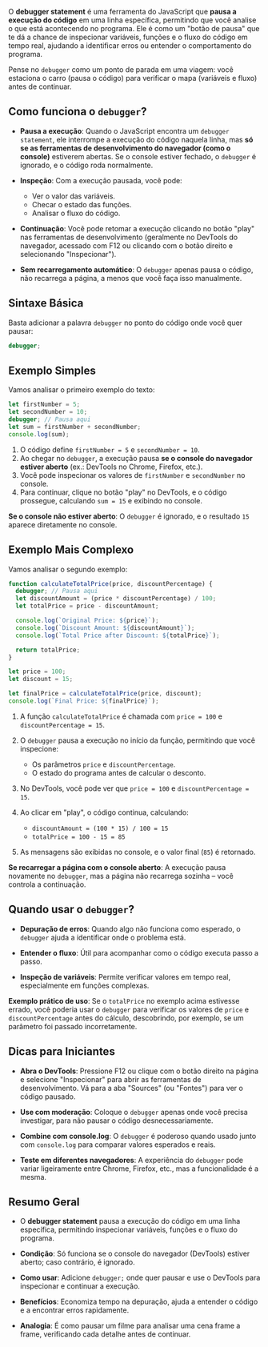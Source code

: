 O **debugger statement** é uma ferramenta do JavaScript que **pausa a execução do código** em uma linha específica, permitindo que você analise o que está acontecendo no programa. Ele é como um "botão de pausa" que te dá a chance de inspecionar variáveis, funções e o fluxo do código em tempo real, ajudando a identificar erros ou entender o comportamento do programa.

Pense no `debugger` como um ponto de parada em uma viagem: você estaciona o carro (pausa o código) para verificar o mapa (variáveis e fluxo) antes de continuar.

## Como funciona o `debugger`?

- **Pausa a execução**: Quando o JavaScript encontra um `debugger statement`, ele interrompe a execução do código naquela linha, mas **só se as ferramentas de desenvolvimento do navegador (como o console)** estiverem abertas. Se o console estiver fechado, o `debugger` é ignorado, e o código roda normalmente.
  
- **Inspeção**: Com a execução pausada, você pode:
  - Ver o valor das variáveis.
  - Checar o estado das funções.
  - Analisar o fluxo do código.
    
- **Continuação**: Você pode retomar a execução clicando no botão "play" nas ferramentas de desenvolvimento (geralmente no DevTools do navegador, acessado com F12 ou clicando com o botão direito e selecionando "Inspecionar").
  
- **Sem recarregamento automático**: O `debugger` apenas pausa o código, não recarrega a página, a menos que você faça isso manualmente.

## Sintaxe Básica

Basta adicionar a palavra `debugger` no ponto do código onde você quer pausar:
```javascript
debugger;
```

## Exemplo Simples

Vamos analisar o primeiro exemplo do texto:
```javascript
let firstNumber = 5;
let secondNumber = 10;
debugger; // Pausa aqui
let sum = firstNumber + secondNumber;
console.log(sum);
```

1. O código define `firstNumber = 5` e `secondNumber = 10`.
2. Ao chegar no `debugger`, a execução pausa **se o console do navegador estiver aberto** (ex.: DevTools no Chrome, Firefox, etc.).
3. Você pode inspecionar os valores de `firstNumber` e `secondNumber` no console.
4. Para continuar, clique no botão "play" no DevTools, e o código prossegue, calculando `sum = 15` e exibindo no console.

**Se o console não estiver aberto**: O `debugger` é ignorado, e o resultado `15` aparece diretamente no console.

## Exemplo Mais Complexo

Vamos analisar o segundo exemplo:
```javascript
function calculateTotalPrice(price, discountPercentage) {
  debugger; // Pausa aqui
  let discountAmount = (price * discountPercentage) / 100;
  let totalPrice = price - discountAmount;

  console.log(`Original Price: ${price}`);
  console.log(`Discount Amount: ${discountAmount}`);
  console.log(`Total Price after Discount: ${totalPrice}`);

  return totalPrice;
}

let price = 100;
let discount = 15;

let finalPrice = calculateTotalPrice(price, discount);
console.log(`Final Price: ${finalPrice}`);
```

1. A função `calculateTotalPrice` é chamada com `price = 100` e `discountPercentage = 15`.
   
2. O `debugger` pausa a execução no início da função, permitindo que você inspecione:
   - Os parâmetros `price` e `discountPercentage`.
   - O estado do programa antes de calcular o desconto.
     
1. No DevTools, você pode ver que `price = 100` e `discountPercentage = 15`.
   
2. Ao clicar em "play", o código continua, calculando:
   - `discountAmount = (100 * 15) / 100 = 15`
   - `totalPrice = 100 - 15 = 85`
     
1. As mensagens são exibidas no console, e o valor final (`85`) é retornado.

**Se recarregar a página com o console aberto**: A execução pausa novamente no `debugger`, mas a página não recarrega sozinha – você controla a continuação.

## Quando usar o `debugger`?

- **Depuração de erros**: Quando algo não funciona como esperado, o `debugger` ajuda a identificar onde o problema está.
  
- **Entender o fluxo**: Útil para acompanhar como o código executa passo a passo.
  
- **Inspeção de variáveis**: Permite verificar valores em tempo real, especialmente em funções complexas.

**Exemplo prático de uso**: Se o `totalPrice` no exemplo acima estivesse errado, você poderia usar o `debugger` para verificar os valores de `price` e `discountPercentage` antes do cálculo, descobrindo, por exemplo, se um parâmetro foi passado incorretamente.

## Dicas para Iniciantes

- **Abra o DevTools**: Pressione F12 ou clique com o botão direito na página e selecione "Inspecionar" para abrir as ferramentas de desenvolvimento. Vá para a aba "Sources" (ou "Fontes") para ver o código pausado.
  
- **Use com moderação**: Coloque o `debugger` apenas onde você precisa investigar, para não pausar o código desnecessariamente.
  
- **Combine com console.log**: O `debugger` é poderoso quando usado junto com `console.log` para comparar valores esperados e reais.
  
- **Teste em diferentes navegadores**: A experiência do `debugger` pode variar ligeiramente entre Chrome, Firefox, etc., mas a funcionalidade é a mesma.

## Resumo Geral

- O **debugger statement** pausa a execução do código em uma linha específica, permitindo inspecionar variáveis, funções e o fluxo do programa.
  
- **Condição**: Só funciona se o console do navegador (DevTools) estiver aberto; caso contrário, é ignorado.
  
- **Como usar**: Adicione `debugger;` onde quer pausar e use o DevTools para inspecionar e continuar a execução.
  
- **Benefícios**: Economiza tempo na depuração, ajuda a entender o código e a encontrar erros rapidamente.
  
- **Analogia**: É como pausar um filme para analisar uma cena frame a frame, verificando cada detalhe antes de continuar.